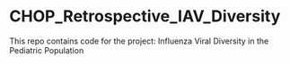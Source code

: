 # CHOP_Retrospective_IAV_Diversity
This repo contains code for the project: Influenza Viral Diversity in the Pediatric Population
